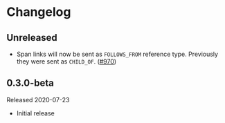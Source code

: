 # Changelog

## Unreleased

* Span links will now be sent as `FOLLOWS_FROM` reference type. Previously they
  were sent as `CHILD_OF`.
  ([#970](https://github.com/open-telemetry/opentelemetry-dotnet/pull/970))

## 0.3.0-beta

Released 2020-07-23

* Initial release
